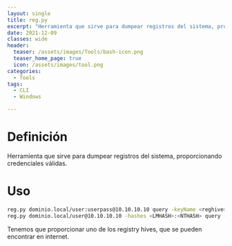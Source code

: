 ```yaml
---
layout: single
title: reg.py
excerpt: "Herramienta que sirve para dumpear registros del sistema, proporcionando credenciales válidas.."
date: 2021-12-09
classes: wide
header:
  teaser: /assets/images/Tools/bash-icon.png
  teaser_home_page: true
  icon: /assets/images/tool.png
categories:
  - Tools
tags:
  - CLI
  - Windows

---
```



# Definición
Herramienta que sirve para dumpear registros del sistema, proporcionando credenciales válidas.

# Uso 

```bash
reg.py dominio.local/user:userpass@10.10.10.10 query -keyName <reghive>
reg.py dominio.local/user@10.10.10.10 -hashes <LMHASH>:<NTHASH> query -keyName <reghive>
```

Tenemos que proporcionar uno de los registry hives, que se pueden encontrar en internet.
